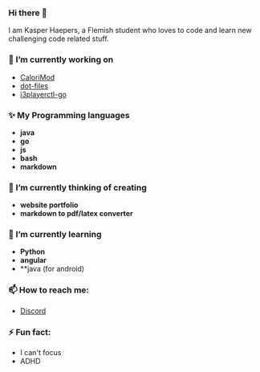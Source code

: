 ### Hi there 👋

I am Kasper Haepers, a Flemish student who loves to code and learn new challenging code related stuff.

### 🔭 I’m currently working on
- [CaloriMod](https://calorimod.com)
- [dot-files](https://github.com/Hyppothalamus/dot-files)
- [i3playerctl-go](https://github.com/hyppothalamus/i3playerctl-go)

### ✨ My Programming languages
- **java**
- **go**
- **js**
- **bash**
- **markdown**

### 🤔 I’m currently thinking of creating
- **website portfolio**
- **markdown to pdf/latex converter**

### 🌱 I’m currently learning
- **Python**
- **angular**
- **java (for android)

### 📫 How to reach me:
- [Discord](https://dsc.bio/hyppo)

### ⚡ Fun fact:
- I can't focus
- ADHD
<!--
**Hyppothalamus/Hyppothalamus** is a ✨ _special_ ✨ repository because its `README.md` (this file) appears on your GitHub profile.

Here are some ideas to get you started:

- 🔭 I’m currently working on ...
- 🌱 I’m currently learning ...
- 👯 I’m looking to collaborate on ...
- 🤔 I’m looking for help with ...
- 💬 Ask me about ...
- 📫 How to reach me: ...
- 😄 Pronouns: ...
- ⚡ Fun fact: ...
-->
